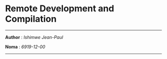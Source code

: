 # Remote Development and Compilation
___

**Author** : *Ishimwe Jean-Paul*

**Noma** : *6919-12-00*
___
